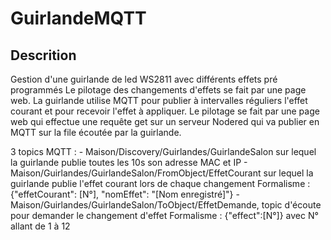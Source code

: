 # GuirlandeMQTT

## Descrition
Gestion d'une guirlande de led WS2811 avec différents effets pré programmés
Le pilotage des changements d'effets se fait par une page web.
La guirlande utilise MQTT pour publier à intervalles réguliers l'effet courant et pour recevoir l'effet à appliquer.
Le pilotage se fait par une page web qui effectue une requête get sur un serveur Nodered qui va publier en MQTT sur la file écoutée par la guirlande.

3 topics MQTT :
    - Maison/Discovery/Guirlandes/GuirlandeSalon sur lequel la guirlande publie toutes les 10s son adresse MAC et IP
    - Maison/Guirlandes/GuirlandeSalon/FromObject/EffetCourant sur lequel la guirlande publie l'effet courant lors de chaque changement
        Formalisme : {"effetCourant": [N°], "nomEffet": "[Nom enregistré]"}
    - Maison/Guirlandes/GuirlandeSalon/ToObject/EffetDemande, topic d'écoute pour demander le changement d'effet
        Formalisme : {"effect":[N°]} avec N° allant de 1 à 12
